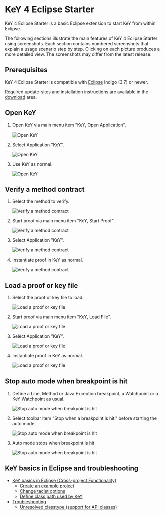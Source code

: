 # KeY 4 Eclipse Starter

KeY 4 Eclipse Starter is a basic Eclipse extension to start KeY from
within Eclipse.

The following sections illustrate the main features of KeY 4 Eclipse
Starter using screenshots. Each section contains numbered screenshots
that explain a usage scenario step by step. Clicking on each picture
produces a more detailed view. The screenshots may differ from the
latest release.

## Prerequisites

KeY 4 Eclipse Starter is compatible with
[Eclipse](http://www.eclipse.org) Indigo (3.7) or newer.

Required update-sites and installation instructions are available in the
[download](../../download/index.html#eclipse) area.

## Open KeY

1. Open KeY via main menu item "KeY, Open Application".

    ![](open01thumb.png "Open KeY")
    
2. Select Application "KeY".

    ![](open02thumb.png "Open KeY")

3. Use KeY as normal.

    ![](open03thumb.png "Open KeY")


## Verify a method contract

1. Select the method to verify.

    ![](verifyMethod01thumb.png "Verify a method contract")
    
2. Start proof via main menu item "KeY, Start Proof".

    ![](verifyMethod02thumb.png "Verify a method contract")
    
3. Select Application "KeY".

    ![](verifyMethod03thumb.png "Verify a method contract")

4. Instantiate proof in KeY as normal.

    ![](verifyMethod04thumb.png "Verify a method contract")


## Load a proof or key file

1. Select the proof or key file to load.

    ![](load01thumb.png "Load a proof or key file")

2. Start proof via main menu item "KeY, Load File".

    ![](load02thumb.png "Load a proof or key file")

3. Select Application "KeY".

    ![](load03thumb.png "Load a proof or key file")

4. Instantiate proof in KeY as normal.

    ![](load04thumb.png "Load a proof or key file")


## Stop auto mode when breakpoint is hit


1. Define a Line, Method or Java Exception breakpoint, a Watchpoint or
a KeY Watchpoint as usual.


    ![](breakpoints01thumb.png "Stop auto mode when breakpoint is
hit")

2. Select toolbar item "Stop when a breakpoint is hit." before
starting the auto mode.

    ![](breakpoints02thumb.png "Stop auto mode when breakpoint is hit")

3. Auto mode stops when breakpoint is hit.

    ![](breakpoints03thumb.png "Stop auto mode when breakpoint is hit")


## KeY basics in Eclipse and troubleshooting

-   [KeY basics in Eclipse (Cross-project
    Functionality)](../CrossProject/index.html)
    -   [Create an example project](../CrossProject/index.html#example)
    -   [Change taclet options](../CrossProject/index.html#taclet)
    -   [Define class path used by
        KeY](../CrossProject/index.html#KeYsClassPath)
-   [Troubleshooting](../CrossProject/index.html#troubleshooting)
    -   [Unresolved classtype (support for API
        classes)](../CrossProject/index.html#API)
